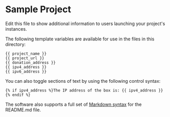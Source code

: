 # Sample Project
Edit this file to show additional information to users launching your project's instances.

The following template variables are available for use in the files in this directory:

    {{ project_name }}
    {{ project_url }}
    {{ donation_address }}
    {{ ipv4_address }}
    {{ ipv6_address }}

You can also toggle sections of text by using the following control syntax:

    {% if ipv4_address %}The IP address of the box is: {{ ipv4_address }}{% endif %}
    
The software also supports a full set of [Markdown syntax](http://daringfireball.net/projects/markdown/syntax) for the README.md file.
